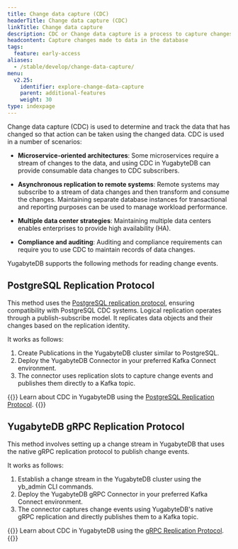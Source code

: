 ```yaml
---
title: Change data capture (CDC)
headerTitle: Change data capture (CDC)
linkTitle: Change data capture
description: CDC or Change data capture is a process to capture changes made to data in the database.
headcontent: Capture changes made to data in the database
tags:
  feature: early-access
aliases:
  - /stable/develop/change-data-capture/
menu:
  v2.25:
    identifier: explore-change-data-capture
    parent: additional-features
    weight: 30
type: indexpage
---
```


Change data capture (CDC) is used to determine and track the data that has changed so that action can be taken using the changed data. CDC is used in a number of scenarios:

- **Microservice-oriented architectures**: Some microservices require a stream of changes to the data, and using CDC in YugabyteDB can provide consumable data changes to CDC subscribers.

- **Asynchronous replication to remote systems**: Remote systems may subscribe to a stream of data changes and then transform and consume the changes. Maintaining separate database instances for transactional and reporting purposes can be used to manage workload performance.

- **Multiple data center strategies**: Maintaining multiple data centers enables enterprises to provide high availability (HA).

- **Compliance and auditing**: Auditing and compliance requirements can require you to use CDC to maintain records of data changes.

YugabyteDB supports the following methods for reading change events.

## PostgreSQL Replication Protocol

This method uses the [PostgreSQL replication protocol](using-logical-replication/key-concepts/#replication-protocols), ensuring compatibility with PostgreSQL CDC systems. Logical replication operates through a publish-subscribe model. It replicates data objects and their changes based on the replication identity.

It works as follows:

1. Create Publications in the YugabyteDB cluster similar to PostgreSQL.
1. Deploy the YugabyteDB Connector in your preferred Kafka Connect environment.
1. The connector uses replication slots to capture change events and publishes them directly to a Kafka topic.

{{<lead link="./using-logical-replication/">}}
Learn about CDC in YugabyteDB using the [PostgreSQL Replication Protocol](./using-logical-replication/).
{{</lead>}}

## YugabyteDB gRPC Replication Protocol

This method involves setting up a change stream in YugabyteDB that uses the native gRPC replication protocol to publish change events.

It works as follows:

1. Establish a change stream in the YugabyteDB cluster using the yb_admin CLI commands.
1. Deploy the YugabyteDB gRPC Connector in your preferred Kafka Connect environment.
1. The connector captures change events using YugabyteDB's native gRPC replication and directly publishes them to a Kafka topic.

{{<lead link="./using-yugabytedb-grpc-replication/">}}
Learn about CDC in YugabyteDB using the [gRPC Replication Protocol](./using-yugabytedb-grpc-replication/).
{{</lead>}}
